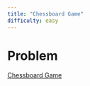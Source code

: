 ```yaml
---
title: "Chessboard Game"
difficulty: easy
---
```


# Problem

[Chessboard Game](https://www.hackerrank.com/challenges/a-chessboard-game-1/problem)


